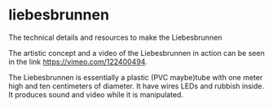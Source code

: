 # liebesbrunnen
The technical details and resources to make the Liebesbrunnen

The artistic concept and a video of the Liebesbrunnen in action can be seen in the link https://vimeo.com/122400494.

The Liebesbrunnen is essentially a plastic (PVC maybe)tube with one meter high and ten centimeters of diameter. It have wires LEDs and rubbish inside. It produces sound and video while it is manipulated.
